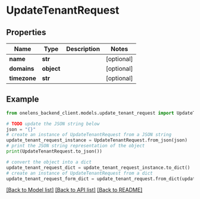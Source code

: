 # UpdateTenantRequest


## Properties

Name | Type | Description | Notes
------------ | ------------- | ------------- | -------------
**name** | **str** |  | [optional] 
**domains** | **object** |  | [optional] 
**timezone** | **str** |  | [optional] 

## Example

```python
from onelens_backend_client.models.update_tenant_request import UpdateTenantRequest

# TODO update the JSON string below
json = "{}"
# create an instance of UpdateTenantRequest from a JSON string
update_tenant_request_instance = UpdateTenantRequest.from_json(json)
# print the JSON string representation of the object
print(UpdateTenantRequest.to_json())

# convert the object into a dict
update_tenant_request_dict = update_tenant_request_instance.to_dict()
# create an instance of UpdateTenantRequest from a dict
update_tenant_request_form_dict = update_tenant_request.from_dict(update_tenant_request_dict)
```
[[Back to Model list]](../README.md#documentation-for-models) [[Back to API list]](../README.md#documentation-for-api-endpoints) [[Back to README]](../README.md)


